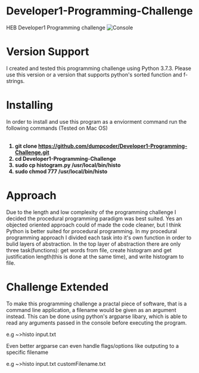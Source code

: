# Developer1-Programming-Challenge
HEB Developer1 Programming challenge
![Console](https://raw.githubusercontent.com/dumpcoder/Developer1-Programming-Challenge/master/sample.gif)
# Version Support
  I created and tested this programming challenge using Python 3.7.3.
Please use this version or a version that supports python's sorted function and f-strings.

# Installing
In order to install and use this program as a enviorment command run the following commands (Tested on Mac OS)</br>
</br>
<b>
1) git clone https://github.com/dumpcoder/Developer1-Programming-Challenge.git</br>
2) cd Developer1-Programming-Challenge</br>
3) sudo cp histogram.py /usr/local/bin/histo</br>
4) sudo chmod 777 /usr/local/bin/histo</br>
</b>

# Approach 
 <p> Due to the length and low complexity of the programming challenge I decided the
procedural programming paradigm was best suited. Yes an objected oriented approach could of
made the code cleaner, but I think Python is better suited for procedural programming. 
  In my procedural programming approach I divided each task into it's own function in order to
bulid layers of abstraction. In the top layer of abstraction there are only three task(functions):
get words from file, create histogram and get justification length(this is done at the same time),
and write histogram to file.</p>

# Challenge Extended
<p>To make this programming challenge a practal piece of software, that is a command line application,
a filename would be given as an argument instead. This can be done using python's argparse libary, 
which is able to read any arguments passed in the console before executing the program.</p>
e.g  ~>histo input.txt
<p>Even better argparse can even handle flags/options like outputing to a specific filename</p>
e.g ~>histo input.txt customFilename.txt
